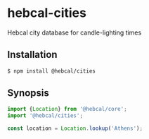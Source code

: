 # hebcal-cities
Hebcal city database for candle-lighting times

## Installation
```bash
$ npm install @hebcal/cities
```

## Synopsis
```javascript
import {Location} from '@hebcal/core';
import '@hebcal/cities';

const location = Location.lookup('Athens');
```
